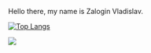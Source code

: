 Hello there, my name is Zalogin Vladislav.


<!---Для компактной версии-->
[![Top Langs](https://github-readme-stats.vercel.app/api/top-langs/?username=zaloginv&layout=compact)](https://github.com/anuraghazra/github-readme-stats)



![](https://komarev.com/ghpvc/?username=zaloginv)

<!---
zaloginv/zaloginv is a ✨ special ✨ repository because its `README.md` (this file) appears on your GitHub profile.
You can click the Preview link to take a look at your changes.
--->

